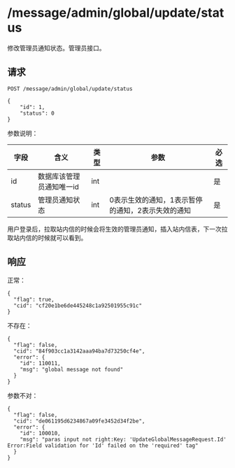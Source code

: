 # /message/admin/global/update/status

修改管理员通知状态。管理员接口。

## 请求

```
POST /message/admin/global/update/status

{
	"id": 1,
	"status": 0
}
```

参数说明：

| 字段   |      含义   | 类型  |   参数 |  必选 |
|----------|--------|------|------|------|
| id |    数据库该管理员通知唯一id  |   int | | 是 |
| status |    管理员通知状态 |   int | 0表示生效的通知，1表示暂停的通知，2表示失效的通知 | 是 |


用户登录后，拉取站内信的时候会将生效的管理员通知，插入站内信表，下一次拉取站内信的时候就可以看到。

## 响应

正常：

```
{
  "flag": true,
  "cid": "cf20e1be6de445248c1a92501955c91c"
}
```

不存在：

```
{
  "flag": false,
  "cid": "84f903cc1a3142aaa94ba7d73250cf4e",
  "error": {
    "id": 110011,
    "msg": "global message not found"
  }
}
```

参数不对：

```
{
  "flag": false,
  "cid": "de061195d6234867a09fe3452d34f2be",
  "error": {
    "id": 100010,
    "msg": "paras input not right:Key: 'UpdateGlobalMessageRequest.Id' Error:Field validation for 'Id' failed on the 'required' tag"
  }
}
```
